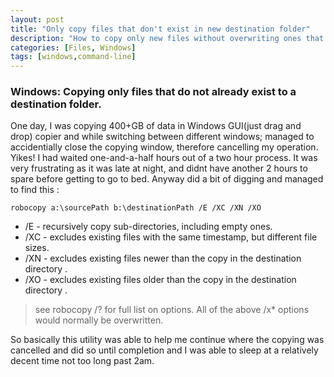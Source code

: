 ```yaml
---
layout: post
title: "Only copy files that don't exist in new destination folder"
description: "How to copy only new files without overwriting ones that already exist in Windows"
categories: [Files, Windows]
tags: [windows,command-line]
---
```


### Windows: Copying only files that do not already exist to a destination folder.

One day, I was copying 400+GB of data in Windows GUI(just drag and drop) copier and while switching between different windows; managed to accidentially close the copying window, therefore cancelling my operation. Yikes! I had waited one-and-a-half hours out of a two hour process. It was very frustrating as it was late at night, and didnt have another 2 hours to spare before getting to go to bed. Anyway did a bit of digging and managed to find this :

~~~ console
robocopy a:\sourcePath b:\destinationPath /E /XC /XN /XO
~~~

* /E - recursively copy sub-directories, including empty ones.
* /XC - excludes existing files with the same timestamp, but different file sizes. 
* /XN - excludes existing files newer than the copy in the destination directory . 
* /XO - excludes existing files older than the copy in the destination directory . 

> see robocopy /? for full list on options. All of the above /x* options would normally be overwritten.

So basically this utility was able to help me continue where the copying was cancelled and did so until completion and I was able to sleep
at a relatively decent time not too long past 2am.

